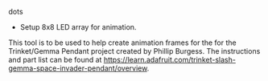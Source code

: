 dots
- Setup 8x8 LED array for animation.

This tool is to be used to help create animation frames for the for the
Trinket/Gemma Pendant project created by Phillip Burgess. The instructions
and part list can be found at https://learn.adafruit.com/trinket-slash-gemma-space-invader-pendant/overview.
